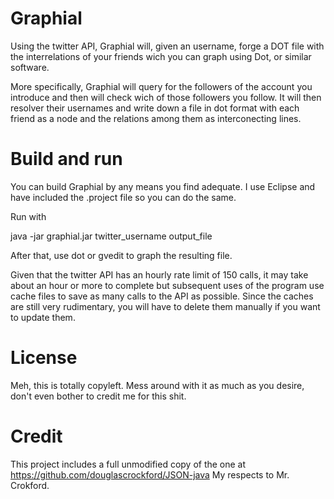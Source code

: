 Graphial
========
Using the twitter API, Graphial will, given an username, forge a DOT file with the interrelations of your friends wich you can graph using Dot, or similar software.

More specifically, Graphial will query for the followers of the account you introduce and then will check wich of those followers you follow.
It will then resolver their usernames and write down a file in dot format with each friend as a node and the relations among them as interconecting lines.

Build and run
=============
You can build Graphial by any means you find adequate. I use Eclipse and have included the .project file so you can do the same.

Run with

java -jar graphial.jar twitter_username output_file

After that, use dot or gvedit to graph the resulting file.

Given that the twitter API has an hourly rate limit of 150 calls, it may take about an hour or more to complete but subsequent uses of the program use cache files to save as many calls to the API as possible.
Since the caches are still very rudimentary, you will have to delete them manually if you want to update them.

License
=======
Meh, this is totally copyleft. Mess around with it as much as you desire, don't even bother to credit me for this shit.

Credit
======
This project includes a full unmodified copy of the one at https://github.com/douglascrockford/JSON-java
My respects to Mr. Crokford.